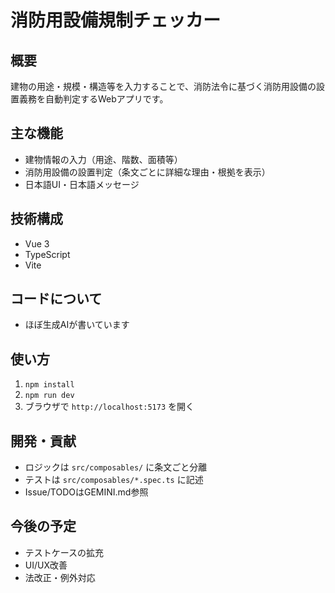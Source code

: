 # 消防用設備規制チェッカー

## 概要
建物の用途・規模・構造等を入力することで、消防法令に基づく消防用設備の設置義務を自動判定するWebアプリです。

## 主な機能
- 建物情報の入力（用途、階数、面積等）
- 消防用設備の設置判定（条文ごとに詳細な理由・根拠を表示）
- 日本語UI・日本語メッセージ

## 技術構成
- Vue 3
- TypeScript
- Vite

## コードについて
- ほぼ生成AIが書いています

## 使い方
1. `npm install`
2. `npm run dev`
3. ブラウザで `http://localhost:5173` を開く

## 開発・貢献
- ロジックは `src/composables/` に条文ごと分離
- テストは `src/composables/*.spec.ts` に記述
- Issue/TODOはGEMINI.md参照

## 今後の予定
- テストケースの拡充
- UI/UX改善
- 法改正・例外対応

